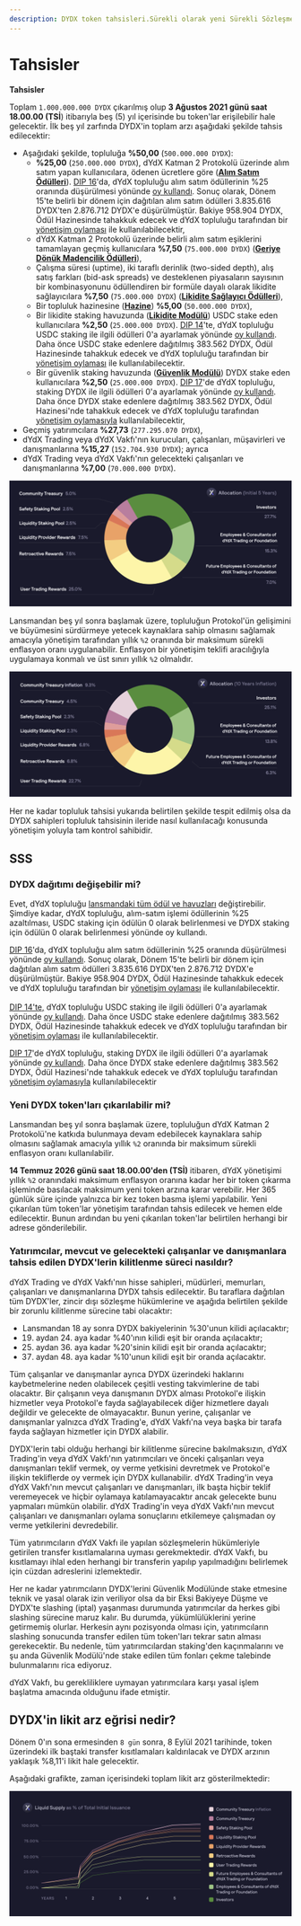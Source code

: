 ```yaml
---
description: DYDX token tahsisleri.Sürekli olarak yeni Sürekli Sözleşme  piyasaları piyasaya sürüyoruz
---
```


# Tahsisler

**Tahsisler**

Toplam `1.000.000.000 DYDX` çıkarılmış olup **3 Ağustos 2021 günü saat 18.00.00 (TSİ**) itibarıyla beş (5) yıl içerisinde bu token'lar erişilebilir hale gelecektir. İlk beş yıl zarfında DYDX'in toplam arzı aşağıdaki şekilde tahsis edilecektir:

* Aşağıdaki şekilde, topluluğa **%50,00** (`500.000.000 DYDX`):
  * **%25,00** (`250.000.000 DYDX`), dYdX Katman 2 Protokolü üzerinde alım satım yapan kullanıcılara, ödenen ücretlere göre ([**Alım Satım Ödülleri**](../rewards/trading-rewards.md)). [DIP 16](https://github.com/dydxfoundation/dip/blob/master/content/dips/DIP-16.md)'da, dYdX topluluğu alım satım ödüllerinin %25 oranında düşürülmesi yönünde [oy kullandı](https://dydx.community/dashboard/proposal/8). Sonuç olarak, Dönem 15'te belirli bir dönem için dağıtılan alım satım ödülleri 3.835.616 DYDX'ten 2.876.712 DYDX'e düşürülmüştür. Bakiye 958.904 DYDX, Ödül Hazinesinde tahakkuk edecek ve dYdX topluluğu tarafından bir [yönetişim oylaması](https://docs.dydx.community/dydx-governance/voting-and-governance/governance-parameters) ile kullanılabilecektir,
  * dYdX Katman 2 Protokolü üzerinde belirli alım satım eşiklerini tamamlayan geçmiş kullanıcılara **%7,50** (`75.000.000 DYDX`) ([**Geriye Dönük Madencilik Ödülleri**](../rewards/retroactive-mining-rewards.md)),
  * Çalışma süresi (uptime), iki taraflı derinlik (two-sided depth), alış satış farkları (bid-ask spreads) ve desteklenen piyasaların sayısının bir kombinasyonunu ödüllendiren bir formüle dayalı olarak likidite sağlayıcılara **%7,50** (`75.000.000 DYDX`) ([**Likidite Sağlayıcı Ödülleri**](../rewards/liquidity-provider-rewards.md)),
  * Bir topluluk hazinesine ([**Hazine**](community-treasury.md)) **%5,00** (`50.000.000 DYDX`),
  * Bir likidite staking havuzunda ([**Likidite Modülü**](../staking-pools/liquidity-staking-pool.md)) USDC stake eden kullanıcılara **%2,50** (`25.000.000 DYDX`). [DIP 14](https://github.com/dydxfoundation/dip/blob/master/content/dips/DIP-14.md)'te, dYdX topluluğu USDC staking ile ilgili ödülleri 0'a ayarlamak yönünde [oy kullandı](https://dydx.community/dashboard/proposal/7). Daha önce USDC stake edenlere dağıtılmış 383.562 DYDX, Ödül Hazinesinde tahakkuk edecek ve dYdX topluluğu tarafından bir [yönetişim oylaması](https://docs.dydx.community/dydx-governance/voting-and-governance/governance-parameters) ile kullanılabilecektir.
  * Bir güvenlik staking havuzunda ([**Güvenlik Modülü**](../staking-pools/safety-staking-pool.md)) DYDX stake eden kullanıcılara **%2,50** (`25.000.000 DYDX`). [DIP 17](https://github.com/dydxfoundation/dip/blob/master/content/dips/DIP-17.md)'de dYdX topluluğu, staking DYDX ile ilgili ödülleri 0'a ayarlamak yönünde [oy kullandı](https://dydx.community/dashboard/proposal/9). Daha önce DYDX stake edenlere dağıtılmış 383.562 DYDX, Ödül Hazinesi'nde tahakkuk edecek ve dYdX topluluğu tarafından [yönetişim oylamasıyla](https://docs.dydx.community/dydx-governance/voting-and-governance/governance-parameters) kullanılabilecektir,
* Geçmiş yatırımcılara **%27,73** (`277.295.070 DYDX`),
* dYdX Trading veya dYdX Vakfı'nın kurucuları, çalışanları, müşavirleri ve danışmanlarına **%15,27** (`152.704.930 DYDX`); ayrıca
* dYdX Trading veya dYdX Vakfı'nın gelecekteki çalışanları ve danışmanlarına **%7,00** (`70.000.000 DYDX`).

![](../.gitbook/assets/1-dydx-allocations-initial-5-years.png)

Lansmandan beş yıl sonra başlamak üzere, topluluğun Protokol'ün gelişimini ve büyümesini sürdürmeye yetecek kaynaklara sahip olmasını sağlamak amacıyla yönetişim tarafından yıllık `%2` oranında bir maksimum sürekli enflasyon oranı uygulanabilir. Enflasyon bir yönetişim teklifi aracılığıyla uygulamaya konmalı ve üst sınırı yıllık `%2` olmalıdır.

![](../.gitbook/assets/1-allocation-10-years-inflation.png)

Her ne kadar topluluk tahsisi yukarıda belirtilen şekilde tespit edilmiş olsa da DYDX sahipleri topluluk tahsisinin ileride nasıl kullanılacağı konusunda yönetişim yoluyla tam kontrol sahibidir.

## **SSS**

### DYDX dağıtımı değişebilir mi?

Evet, dYdX topluluğu [lansmandaki tüm ödül ve havuzları](../voting-and-governance/governance-parameters.md) değiştirebilir. Şimdiye kadar, dYdX topluluğu, alım-satım işlemi ödüllerinin %25 azaltılması, USDC staking için ödülün 0 olarak belirlenmesi ve DYDX staking için ödülün 0 olarak belirlenmesi yönünde oy kullandı.

[DIP 16](https://github.com/dydxfoundation/dip/blob/master/content/dips/DIP-16.md)'da, dYdX topluluğu alım satım ödüllerinin %25 oranında düşürülmesi yönünde [oy kullandı](https://dydx.community/dashboard/proposal/8). Sonuç olarak, Dönem 15'te belirli bir dönem için dağıtılan alım satım ödülleri 3.835.616 DYDX'ten 2.876.712 DYDX'e düşürülmüştür. Bakiye 958.904 DYDX, Ödül Hazinesinde tahakkuk edecek ve dYdX topluluğu tarafından bir [yönetişim oylaması](https://docs.dydx.community/dydx-governance/voting-and-governance/governance-parameters) ile kullanılabilecektir.\
\
 [DIP 14'te,](https://github.com/dydxfoundation/dip/blob/master/content/dips/DIP-14.md) dYdX topluluğu USDC staking ile ilgili ödülleri 0'a ayarlamak yönünde [oy kullandı](https://dydx.community/dashboard/proposal/7). Daha önce USDC stake edenlere dağıtılmış 383.562 DYDX, Ödül Hazinesinde tahakkuk edecek ve dYdX topluluğu tarafından bir [yönetişim oylaması](https://docs.dydx.community/dydx-governance/voting-and-governance/governance-parameters) ile kullanılabilecektir.

[DIP 17](https://github.com/dydxfoundation/dip/blob/master/content/dips/DIP-17.md)'de dYdX topluluğu, staking DYDX ile ilgili ödülleri 0'a ayarlamak yönünde [oy kullandı](https://dydx.community/dashboard/proposal/9). Daha önce DYDX stake edenlere dağıtılmış 383.562 DYDX, Ödül Hazinesi'nde tahakkuk edecek ve dYdX topluluğu tarafından [yönetişim oylamasıyla](https://docs.dydx.community/dydx-governance/voting-and-governance/governance-parameters) kullanılabilecektir

### **Yeni DYDX token'ları çıkarılabilir mi?**

Lansmandan beş yıl sonra başlamak üzere, topluluğun dYdX Katman 2 Protokolü'ne katkıda bulunmaya devam edebilecek kaynaklara sahip olmasını sağlamak amacıyla yıllık `%2` oranında bir maksimum sürekli enflasyon oranı kullanılabilir.

**14 Temmuz 2026 günü saat 18.00.00'den (TSİ)** itibaren, dYdX yönetişimi yıllık `%2` oranındaki maksimum enflasyon oranına kadar her bir token çıkarma işleminde basılacak maksimum yeni token arzına karar verebilir. Her 365 günlük süre içinde yalnızca bir kez token basma işlemi yapılabilir. Yeni çıkarılan tüm token'lar yönetişim tarafından tahsis edilecek ve hemen elde edilecektir. Bunun ardından bu yeni çıkarılan token'lar belirtilen herhangi bir adrese gönderilebilir.

### **Yatırımcılar, mevcut ve gelecekteki çalışanlar ve danışmanlara tahsis edilen DYDX'lerin kilitlenme süreci nasıldır?**

dYdX Trading ve dYdX Vakfı'nın hisse sahipleri, müdürleri, memurları, çalışanları ve danışmanlarına DYDX tahsis edilecektir. Bu taraflara dağıtılan tüm DYDX'ler, zincir dışı sözleşme hükümlerine ve aşağıda belirtilen şekilde bir zorunlu kilitlenme sürecine tabi olacaktır:

* Lansmandan 18 ay sonra DYDX bakiyelerinin %30'unun kilidi açılacaktır;
* 19. aydan 24. aya kadar %40'ının kilidi eşit bir oranda açılacaktır;
* 25. aydan 36. aya kadar %20'sinin kilidi eşit bir oranda açılacaktır;
* 37. aydan 48. aya kadar %10'unun kilidi eşit bir oranda açılacaktır.

Tüm çalışanlar ve danışmanlar ayrıca DYDX üzerindeki haklarını kaybetmelerine neden olabilecek çeşitli vesting takvimlerine de tabi olacaktır. Bir çalışanın veya danışmanın DYDX alması Protokol'e ilişkin hizmetler veya Protokol'e fayda sağlayabilecek diğer hizmetlere dayalı değildir ve gelecekte de olmayacaktır. Bunun yerine, çalışanlar ve danışmanlar yalnızca dYdX Trading'e, dYdX Vakfı'na veya başka bir tarafa fayda sağlayan hizmetler için DYDX alabilir.

DYDX'lerin tabi olduğu herhangi bir kilitlenme sürecine bakılmaksızın, dYdX Trading'in veya dYdX Vakfı'nın yatırımcıları ve önceki çalışanları veya danışmanları teklif vermek, oy verme yetkisini devretmek ve Protokol'e ilişkin tekliflerde oy vermek için DYDX kullanabilir. dYdX Trading'in veya dYdX Vakfı'nın mevcut çalışanları ve danışmanları, ilk başta hiçbir teklif veremeyecek ve hiçbir oylamaya katılamayacaktır ancak gelecekte bunu yapmaları mümkün olabilir. dYdX Trading'in veya dYdX Vakfı'nın mevcut çalışanları ve danışmanları oylama sonuçlarını etkilemeye çalışmadan oy verme yetkilerini devredebilir.

Tüm yatırımcıların dYdX Vakfı ile yapılan sözleşmelerin hükümleriyle getirilen transfer kısıtlamalarına uyması gerekmektedir. dYdX Vakfı, bu kısıtlamayı ihlal eden herhangi bir transferin yapılıp yapılmadığını belirlemek için cüzdan adreslerini izlemektedir.

Her ne kadar yatırımcıların DYDX'lerini Güvenlik Modülünde stake etmesine teknik ve yasal olarak izin veriliyor olsa da bir Eksi Bakiyeye Düşme ve DYDX'te slashing (iptal) yaşanması durumunda yatırımcılar da herkes gibi slashing sürecine maruz kalır. Bu durumda, yükümlülüklerini yerine getirmemiş olurlar. Herkesin aynı pozisyonda olması için, yatırımcıların slashing sonucunda transfer edilen tüm token'ları tekrar satın alması gerekecektir. Bu nedenle, tüm yatırımcılardan staking'den kaçınmalarını ve şu anda Güvenlik Modülü'nde stake edilen tüm fonları çekme talebinde bulunmalarını rica ediyoruz.

dYdX Vakfı, bu gerekliliklere uymayan yatırımcılara karşı yasal işlem başlatma amacında olduğunu ifade etmiştir.

## DYDX'in likit arz eğrisi nedir?

Dönem 0'ın sona ermesinden `8 gün` sonra, 8 Eylül 2021 tarihinde, token üzerindeki ilk baştaki transfer kısıtlamaları kaldırılacak ve DYDX arzının yaklaşık %8,11'i likit hale gelecektir.

Aşağıdaki grafikte, zaman içerisindeki toplam likit arz gösterilmektedir:

![](../.gitbook/assets/1-liquid-supply-schedule.png)
